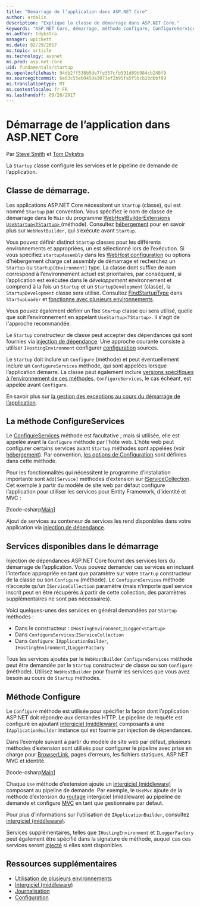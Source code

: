 ```yaml
---
title: "Démarrage de l’application dans ASP.NET Core"
author: ardalis
description: "Explique la classe de démarrage dans ASP.NET Core."
keywords: "ASP.NET Core, démarrage, méthode Configure, ConfigureServices (méthode)"
ms.author: tdykstra
manager: wpickett
ms.date: 02/29/2017
ms.topic: article
ms.technology: aspnet
ms.prod: asp.net-core
uid: fundamentals/startup
ms.openlocfilehash: 94db2ff530b5de7fe357cfb591d09b984cb248f9
ms.sourcegitcommit: 6e83c55eb0450a3073ef2b95fa5f5bcb20dbbf89
ms.translationtype: MT
ms.contentlocale: fr-FR
ms.lasthandoff: 09/28/2017
---
```

# <a name="application-startup-in-aspnet-core"></a>Démarrage de l’application dans ASP.NET Core

Par [Steve Smith](https://ardalis.com/) et [Tom Dykstra](https://github.com/tdykstra/)

La `Startup` classe configure les services et le pipeline de demande de l’application. 

## <a name="the-startup-class"></a>Classe de démarrage.

Les applications ASP.NET Core nécessitent un `Startup` (classe), qui est nommé `Startup` par convention. Vous spécifiez le nom de classe de démarrage dans le `Main` du programme [WebHostBuilderExtensions](https://docs.microsoft.com/aspnet/core/api/microsoft.aspnetcore.hosting.webhostbuilderextensions) [ `UseStartup<TStartup>` ](https://docs.microsoft.com/aspnet/core/api/microsoft.aspnetcore.hosting.webhostbuilderextensions#Microsoft_AspNetCore_Hosting_WebHostBuilderExtensions_UseStartup__1_Microsoft_AspNetCore_Hosting_IWebHostBuilder_) (méthode). Consultez [hébergement](xref:fundamentals/hosting) pour en savoir plus sur `WebHostBuilder`, qui s’exécute avant `Startup`.

Vous pouvez définir distinct `Startup` classes pour les différents environnements et appropriées, un est sélectionné lors de l’exécution. Si vous spécifiez `startupAssembly` dans les [WebHost configuration](https://docs.microsoft.com/aspnet/core/fundamentals/hosting?tabs=aspnetcore2x#configuring-a-host) ou options d’hébergement charge cet assembly de démarrage et recherchez un `Startup` ou `Startup[Environment]` type. La classe dont suffixe de nom correspond à l’environnement actuel est prioritaires, par conséquent, si l’application est exécutée dans le *développement* environnement et comprend à la fois un `Startup` et un `StartupDevelopment` (classe), la `StartupDevelopment` classe sera utilisé. Consultez [FindStartupType](https://github.com/aspnet/Hosting/blob/rel/1.1.0/src/Microsoft.AspNetCore.Hosting/Internal/StartupLoader.cs) dans `StartupLoader` et [fonctionne avec plusieurs environnements](environments.md#startup-conventions).

Vous pouvez également définir un fixe `Startup` classe qui sera utilisé, quelle que soit l’environnement en appelant `UseStartup<TStartup>`. Il s'agit de l'approche recommandée.

Le `Startup` constructeur de classe peut accepter des dépendances qui sont fournies via [injection de dépendance](xref:fundamentals/dependency-injection). Une approche courante consiste à utiliser `IHostingEnvironment` configurer [configuration](xref:fundamentals/configuration) sources.

Le `Startup` doit inclure un `Configure` (méthode) et peut éventuellement inclure un `ConfigureServices` méthode, qui sont appelées lorsque l’application démarre. La classe peut également inclure [versions spécifiques à l’environnement de ces méthodes](xref:fundamentals/environments#startup-conventions). `ConfigureServices`, le cas échéant, est appelée avant `Configure`.

En savoir plus sur [la gestion des exceptions au cours du démarrage de l’application](xref:fundamentals/error-handling#startup-exception-handling).

## <a name="the-configureservices-method"></a>La méthode ConfigureServices

Le [ConfigureServices](https://docs.microsoft.com/aspnet/core/api/microsoft.aspnetcore.hosting.startupbase#Microsoft_AspNetCore_Hosting_StartupBase_ConfigureServices_Microsoft_Extensions_DependencyInjection_IServiceCollection_) méthode est facultative ; mais si utilisée, elle est appelée avant la `Configure` méthode par l’hôte web. L’hôte web peut configurer certains services avant ``Startup`` méthodes sont appelées (voir [hébergement](xref:fundamentals/hosting)). Par convention, [les options de Configuration](xref:fundamentals/configuration) sont définies dans cette méthode.

Pour les fonctionnalités qui nécessitent le programme d’installation importante sont `Add[Service]` méthodes d’extension sur [IServiceCollection](https://docs.microsoft.com/aspnet/core/api/microsoft.extensions.dependencyinjection.iservicecollection). Cet exemple à partir du modèle de site web par défaut configure l’application pour utiliser les services pour Entity Framework, d’identité et MVC :

[!code-csharp[Main](../common/samples/WebApplication1/Startup.cs?highlight=4,7,11&start=40&end=55)]

Ajout de services au conteneur de services les rend disponibles dans votre application via [injection de dépendance](xref:fundamentals/dependency-injection).

## <a name="services-available-in-startup"></a>Services disponibles dans le démarrage

Injection de dépendances ASP.NET Core fournit des services lors du démarrage de l’application. Vous pouvez demander ces services en incluant l’interface appropriée en tant que paramètre sur votre `Startup` constructeur de la classe ou son `Configure` (méthode). Le `ConfigureServices` méthode n’accepte qu’un `IServiceCollection` paramètre (mais n’importe quel service inscrit peut en être récupérés à partir de cette collection, des paramètres supplémentaires ne sont pas nécessaires).

Voici quelques-unes des services en général demandées par `Startup` méthodes :

* Dans le constructeur : `IHostingEnvironment`,`ILogger<Startup>`
* Dans `ConfigureServices`:`IServiceCollection`
* Dans `Configure`: `IApplicationBuilder`, `IHostingEnvironment`,`ILoggerFactory`

Tous les services ajoutés par le ``WebHostBuilder`` ``ConfigureServices`` méthode peut être demandée par le ``Startup`` constructeur de classe ou son ``Configure`` (méthode). Utilisez `WebHostBuilder` pour fournir les services que vous avez besoin au cours de `Startup` méthodes.

## <a name="the-configure-method"></a>Méthode Configure

Le `Configure` méthode est utilisée pour spécifier la façon dont l’application ASP.NET doit répondre aux demandes HTTP. Le pipeline de requête est configuré en ajoutant [intergiciel (middleware)](middleware.md) composants à une `IApplicationBuilder` instance qui est fournie par injection de dépendances.

Dans l’exemple suivant à partir du modèle de site web par défaut, plusieurs méthodes d’extension sont utilisés pour configurer le pipeline avec prise en charge pour [BrowserLink](http://vswebessentials.com/features/browserlink), pages d’erreurs, les fichiers statiques, ASP.NET MVC et identité.

[!code-csharp[Main](../common/samples/WebApplication1/Startup.cs?highlight=8,9,10,14,17,19,21&start=58&end=84)]

Chaque `Use` méthode d’extension ajoute un [intergiciel (middleware)](xref:fundamentals/middleware) composant au pipeline de demande. Par exemple, le `UseMvc` ajoute de la méthode d’extension du [routage](routing.md) intergiciel (middleware) au pipeline de demande et configure [MVC](xref:mvc/overview) en tant que gestionnaire par défaut.

Pour plus d’informations sur l’utilisation de `IApplicationBuilder`, consultez [intergiciel (middleware)](xref:fundamentals/middleware).

Services supplémentaires, telles que `IHostingEnvironment` et `ILoggerFactory` peut également être spécifié dans la signature de méthode, auquel cas ces services seront [injecté](dependency-injection.md) si elles sont disponibles. 

## <a name="additional-resources"></a>Ressources supplémentaires

* [Utilisation de plusieurs environnements](xref:fundamentals/environments)
* [Intergiciel (middleware)](xref:fundamentals/middleware)
* [Journalisation](xref:fundamentals/logging)
* [Configuration](xref:fundamentals/configuration)

